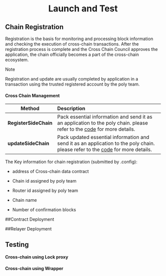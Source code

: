 <h1 align="center">Launch and Test</h1>

## Chain Registration
Registration is the basis for monitoring and processing block information and checking the execution of cross-chain transactions. After the registration process is complete and the Cross Chain Council approves the application, the chain officially becomes a part of the cross-chain ecosystem. 

> [!NOTE]
> Registration and update are usually completed by application in a transaction using the trusted registered account by the poly team.

#### Cross Chain Management

| Method                | Description                                                  |
| --------------------- | :----------------------------------------------------------- |
| **RegisterSideChain** | Pack essential information and send it as an application to the poly chain. please refer to the [code](https://github.com/polynetwork/poly-io-test/blob/035b7fadee297e6e1b5a0b3dcde80f22442d8fb1/cmd/tools/run.go#L1765) for more details. |
| **updateSideChain**   | Pack updated essential information and send it as an application to the poly chain. please refer to the [code](https://github.com/polynetwork/poly-io-test/blob/035b7fadee297e6e1b5a0b3dcde80f22442d8fb1/cmd/tools/run.go#L2248) for more details. |

The Key information for chain registration (submitted by .config):

- address of Cross-chain data contract

- Chain id assigned by poly team

- Router id assigned by poly team

- Chain name

- Number of confirmation blocks

##Contract Deployment

##Relayer Deployment

## Testing

#### Cross-chain using Lock proxy

#### Cross-chain using Wrapper

